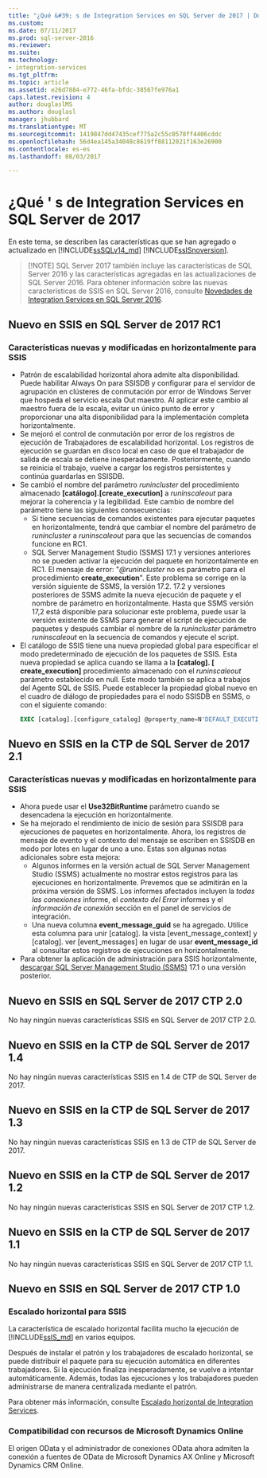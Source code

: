```yaml
---
title: "¿Qué &#39; s de Integration Services en SQL Server de 2017 | Documentos de Microsoft"
ms.custom: 
ms.date: 07/11/2017
ms.prod: sql-server-2016
ms.reviewer: 
ms.suite: 
ms.technology:
- integration-services
ms.tgt_pltfrm: 
ms.topic: article
ms.assetid: e26d7884-e772-46fa-bfdc-38567fe976a1
caps.latest.revision: 4
author: douglaslMS
ms.author: douglasl
manager: jhubbard
ms.translationtype: MT
ms.sourcegitcommit: 1419847dd47435cef775a2c55c0578ff4406cddc
ms.openlocfilehash: 56d4ea145a34048c8619ff88112021f163e26900
ms.contentlocale: es-es
ms.lasthandoff: 08/03/2017

---
```

# <a name="what39s-new-in-integration-services-in-sql-server-2017"></a>¿Qué &#39; s de Integration Services en SQL Server de 2017
En este tema, se describen las características que se han agregado o actualizado en [!INCLUDE[ssSQLv14_md](../includes/sssqlv14-md.md)] [!INCLUDE[ssISnoversion](../includes/ssisnoversion-md.md)].

>   [!NOTE]
> SQL Server 2017 también incluye las características de SQL Server 2016 y las características agregadas en las actualizaciones de SQL Server 2016. Para obtener información sobre las nuevas características de SSIS en SQL Server 2016, consulte [Novedades de Integration Services en SQL Server 2016](../integration-services/what-s-new-in-integration-services-in-sql-server-2016.md).

## <a name="new-in-ssis-in-sql-server-2017-rc1"></a>Nuevo en SSIS en SQL Server de 2017 RC1

### <a name="new-and-changed-features-in-scale-out-for-ssis"></a>Características nuevas y modificadas en horizontalmente para SSIS

-   Patrón de escalabilidad horizontal ahora admite alta disponibilidad. Puede habilitar Always On para SSISDB y configurar para el servidor de agrupación en clústeres de conmutación por error de Windows Server que hospeda el servicio escala Out maestro. Al aplicar este cambio al maestro fuera de la escala, evitar un único punto de error y proporcionar una alta disponibilidad para la implementación completa horizontalmente.
-   Se mejoró el control de conmutación por error de los registros de ejecución de Trabajadores de escalabilidad horizontal. Los registros de ejecución se guardan en disco local en caso de que el trabajador de salida de escala se detiene inesperadamente. Posteriormente, cuando se reinicia el trabajo, vuelve a cargar los registros persistentes y continúa guardarlas en SSISDB.
-   Se cambió el nombre del parámetro *runincluster* del procedimiento almacenado **[catálogo].[create_execution]** a *runinscaleout* para mejorar la coherencia y la legibilidad. Este cambio de nombre del parámetro tiene las siguientes consecuencias:
    -   Si tiene secuencias de comandos existentes para ejecutar paquetes en horizontalmente, tendrá que cambiar el nombre del parámetro de *runincluster* a *runinscaleout* para que las secuencias de comandos funcione en RC1.
    -   SQL Server Management Studio (SSMS) 17.1 y versiones anteriores no se pueden activar la ejecución del paquete en horizontalmente en RC1. El mensaje de error: "*@runincluster* no es parámetro para el procedimiento **create_execution**". Este problema se corrige en la versión siguiente de SSMS, la versión 17.2. 17.2 y versiones posteriores de SSMS admite la nueva ejecución de paquete y el nombre de parámetro en horizontalmente. Hasta que SSMS versión 17,2 está disponible para solucionar este problema, puede usar la versión existente de SSMS para generar el script de ejecución de paquetes y después cambiar el nombre de la *runincluster* parámetro *runinscaleout* en la secuencia de comandos y ejecute el script.
-   El catálogo de SSIS tiene una nueva propiedad global para especificar el modo predeterminado de ejecución de los paquetes de SSIS. Esta nueva propiedad se aplica cuando se llama a la **[catalog]. [ create_execution]** procedimiento almacenado con el *runinscaleout* parámetro establecido en null. Este modo también se aplica a trabajos del Agente SQL de SSIS. Puede establecer la propiedad global nuevo en el cuadro de diálogo de propiedades para el nodo SSISDB en SSMS, o con el siguiente comando:
    ```sql
    EXEC [catalog].[configure_catalog] @property_name=N'DEFAULT_EXECUTION_MODE', @property_value=1
    ```

## <a name="new-in-ssis-in-sql-server-2017-ctp-21"></a>Nuevo en SSIS en la CTP de SQL Server de 2017 2.1

### <a name="new-and-changed-features-in-scale-out-for-ssis"></a>Características nuevas y modificadas en horizontalmente para SSIS

-   Ahora puede usar el **Use32BitRuntime** parámetro cuando se desencadena la ejecución en horizontalmente.
-   Se ha mejorado el rendimiento de inicio de sesión para SSISDB para ejecuciones de paquetes en horizontalmente. Ahora, los registros de mensaje de evento y el contexto del mensaje se escriben en SSISDB en modo por lotes en lugar de uno a uno. Estas son algunas notas adicionales sobre esta mejora:        
    - Algunos informes en la versión actual de SQL Server Management Studio (SSMS) actualmente no mostrar estos registros para las ejecuciones en horizontalmente. Prevemos que se admitirán en la próxima versión de SSMS. Los informes afectados incluyen la *todas las conexiones* informe, el *contexto del Error* informes y el *información de conexión* sección en el panel de servicios de integración.
    - Una nueva columna **event_message_guid** se ha agregado. Utilice esta columna para unir [catalog]. la vista [event_message_context] y [catalog]. ver [event_messages] en lugar de usar **event_message_id** al consultar estos registros de ejecuciones en horizontalmente.
-   Para obtener la aplicación de administración para SSIS horizontalmente, [descargar SQL Server Management Studio (SSMS)](https://docs.microsoft.com/sql/ssms/download-sql-server-management-studio-ssms) 17.1 o una versión posterior.

## <a name="new-in-ssis-in-sql-server-2017-ctp-20"></a>Nuevo en SSIS en SQL Server de 2017 CTP 2.0

No hay ningún nuevas características SSIS en SQL Server de 2017 CTP 2.0.

## <a name="new-in-ssis-in-sql-server-2017-ctp-14"></a>Nuevo en SSIS en la CTP de SQL Server de 2017 1.4

No hay ningún nuevas características SSIS en 1.4 de CTP de SQL Server de 2017.

## <a name="new-in-ssis-in-sql-server-2017-ctp-13"></a>Nuevo en SSIS en la CTP de SQL Server de 2017 1.3

No hay ningún nuevas características SSIS en 1.3 de CTP de SQL Server de 2017.

## <a name="new-in-ssis-in-sql-server-2017-ctp-12"></a>Nuevo en SSIS en la CTP de SQL Server de 2017 1.2

No hay ningún nuevas características SSIS en SQL Server de 2017 CTP 1.2.

## <a name="new-in-ssis-in-sql-server-2017-ctp-11"></a>Nuevo en SSIS en la CTP de SQL Server de 2017 1.1

No hay ningún nuevas características SSIS en SQL Server de 2017 CTP 1.1.

## <a name="new-in-ssis-in-sql-server-2017-ctp-10"></a>Nuevo en SSIS en SQL Server de 2017 CTP 1.0

### <a name="scale-out-for-ssis"></a>Escalado horizontal para SSIS

La característica de escalado horizontal facilita mucho la ejecución de [!INCLUDE[ssIS_md](../includes/ssis-md.md)] en varios equipos. 
   
Después de instalar el patrón y los trabajadores de escalado horizontal, se puede distribuir el paquete para su ejecución automática en diferentes trabajadores. Si la ejecución finaliza inesperadamente, se vuelve a intentar automáticamente. Además, todas las ejecuciones y los trabajadores pueden administrarse de manera centralizada mediante el patrón.
   
Para obtener más información, consulte [Escalado horizontal de Integration Services](../integration-services/scale-out/integration-services-ssis-scale-out.md).
   
### <a name="support-for-microsoft-dynamics-online-resources"></a>Compatibilidad con recursos de Microsoft Dynamics Online

El origen OData y el administrador de conexiones OData ahora admiten la conexión a fuentes de OData de Microsoft Dynamics AX Online y Microsoft Dynamics CRM Online.


